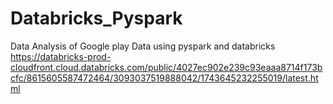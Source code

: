 # Databricks_Pyspark

 Data Analysis of Google play Data using pyspark and databricks
 https://databricks-prod-cloudfront.cloud.databricks.com/public/4027ec902e239c93eaaa8714f173bcfc/8615605587472464/3093037519888042/1743645232255019/latest.html 
